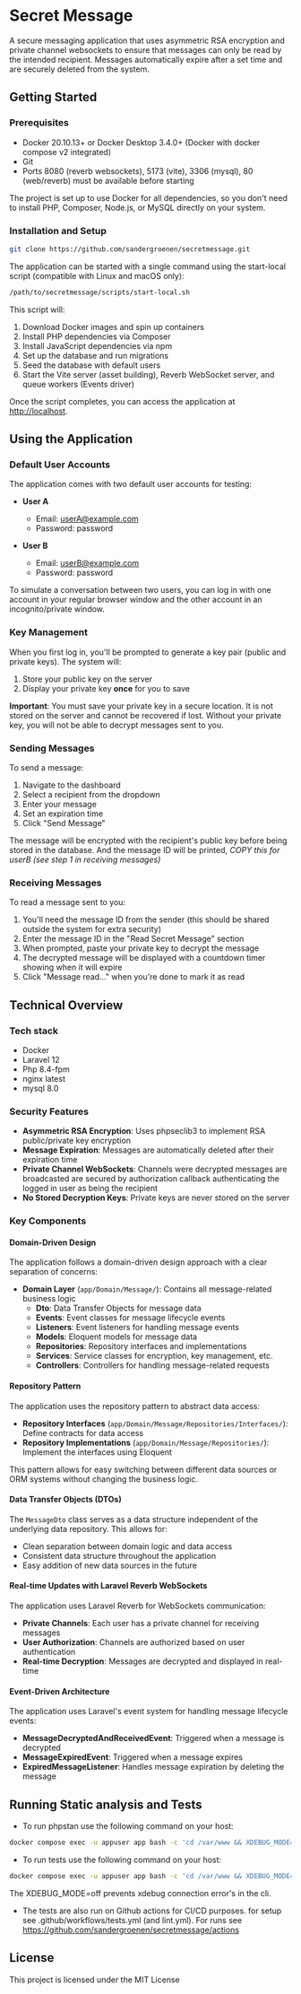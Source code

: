 # Secret Message

A secure messaging application that uses asymmetric RSA encryption and private channel websockets to ensure that messages can only be read by the intended recipient. Messages automatically expire after a set time and are securely deleted from the system.

## Getting Started

### Prerequisites

- Docker 20.10.13+ or Docker Desktop 3.4.0+ (Docker with docker compose v2 integrated)
- Git
- Ports 8080 (reverb websockets), 5173 (vite), 3306 (mysql), 80 (web/reverb) must be available before starting

The project is set up to use Docker for all dependencies, so you don't need to install PHP, Composer, Node.js, or MySQL directly on your system.

### Installation and Setup

```bash 
git clone https://github.com/sandergroenen/secretmessage.git
```
The application can be started with a single command using the start-local script (compatible with Linux and macOS only):

```bash
/path/to/secretmessage/scripts/start-local.sh
```

This script will:
1. Download Docker images and spin up containers
2. Install PHP dependencies via Composer
3. Install JavaScript dependencies via npm
4. Set up the database and run migrations
5. Seed the database with default users
6. Start the Vite server (asset building), Reverb WebSocket server, and queue workers (Events driver)

Once the script completes, you can access the application at [http://localhost](http://localhost).

## Using the Application

### Default User Accounts

The application comes with two default user accounts for testing:

- **User A**
  - Email: userA@example.com
  - Password: password

- **User B**
  - Email: userB@example.com
  - Password: password

To simulate a conversation between two users, you can log in with one account in your regular browser window and the other account in an incognito/private window.

### Key Management

When you first log in, you'll be prompted to generate a key pair (public and private keys). The system will:

1. Store your public key on the server
2. Display your private key **once** for you to save

**Important**: You must save your private key in a secure location. It is not stored on the server and cannot be recovered if lost. Without your private key, you will not be able to decrypt messages sent to you.

### Sending Messages

To send a message:

1. Navigate to the dashboard
2. Select a recipient from the dropdown
3. Enter your message
4. Set an expiration time
5. Click "Send Message"

The message will be encrypted with the recipient's public key before being stored in the database. And the message ID will be printed, *COPY this for userB (see step 1 in receiving messages)*

### Receiving Messages

To read a message sent to you:

1. You'll need the message ID from the sender (this should be shared outside the system for extra security)
2. Enter the message ID in the "Read Secret Message" section
3. When prompted, paste your private key to decrypt the message
4. The decrypted message will be displayed with a countdown timer showing when it will expire
5. Click "Message read..." when you're done to mark it as read

## Technical Overview

### Tech stack
  * Docker
  * Laravel 12 
  * Php 8.4-fpm
  * nginx latest
  * mysql 8.0

### Security Features

- **Asymmetric RSA Encryption**: Uses phpseclib3 to implement RSA public/private key encryption
- **Message Expiration**: Messages are automatically deleted after their expiration time
- **Private Channel WebSockets**: Channels were decrypted messages are broadcasted are secured by authorization callback authenticating the logged in user as being the recipient
- **No Stored Decryption Keys**: Private keys are never stored on the server

### Key Components

#### Domain-Driven Design

The application follows a domain-driven design approach with a clear separation of concerns:

- **Domain Layer** (`app/Domain/Message/`): Contains all message-related business logic
  - **Dto**: Data Transfer Objects for message data
  - **Events**: Event classes for message lifecycle events
  - **Listeners**: Event listeners for handling message events
  - **Models**: Eloquent models for message data
  - **Repositories**: Repository interfaces and implementations
  - **Services**: Service classes for encryption, key management, etc.
  - **Controllers**: Controllers for handling message-related requests

#### Repository Pattern

The application uses the repository pattern to abstract data access:

- **Repository Interfaces** (`app/Domain/Message/Repositories/Interfaces/`): Define contracts for data access
- **Repository Implementations** (`app/Domain/Message/Repositories/`): Implement the interfaces using Eloquent

This pattern allows for easy switching between different data sources or ORM systems without changing the business logic.

#### Data Transfer Objects (DTOs)

The `MessageDto` class serves as a data structure independent of the underlying data repository. This allows for:

- Clean separation between domain logic and data access
- Consistent data structure throughout the application
- Easy addition of new data sources in the future

#### Real-time Updates with Laravel Reverb WebSockets

The application uses Laravel Reverb for WebSockets communication:

- **Private Channels**: Each user has a private channel for receiving messages
- **User Authorization**: Channels are authorized based on user authentication
- **Real-time Decryption**: Messages are decrypted and displayed in real-time

#### Event-Driven Architecture

The application uses Laravel's event system for handling message lifecycle events:

- **MessageDecryptedAndReceivedEvent**: Triggered when a message is decrypted
- **MessageExpiredEvent**: Triggered when a message expires
- **ExpiredMessageListener**: Handles message expiration by deleting the message

## Running Static analysis and Tests
- To run phpstan use the following command on your host:  
```bash
docker compose exec -u appuser app bash -c 'cd /var/www && XDEBUG_MODE=off vendor/bin/phpstan --memory-limit=2G'
```
- To run tests use the following command on your host: 
```bash
docker compose exec -u appuser app bash -c 'cd /var/www && XDEBUG_MODE=off php artisan test'
```
The XDEBUG_MODE=off prevents xdebug connection error's in the cli.
- The tests are also run on Github actions for CI/CD purposes. for setup see .github/workflows/tests.yml (and lint.yml). For runs see  https://github.com/sandergroenen/secretmessage/actions
## License

This project is licensed under the MIT License
